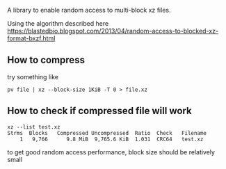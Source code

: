 A library to enable random access to multi-block xz files.

Using the algorithm described here
https://blastedbio.blogspot.com/2013/04/random-access-to-blocked-xz-format-bxzf.html

## How to compress

try something like

``` shell
pv file | xz --block-size 1KiB -T 0 > file.xz
```

## How to check if compressed file will work

``` shell
xz --list test.xz 
Strms  Blocks   Compressed Uncompressed  Ratio  Check   Filename
    1   9,766      9.8 MiB  9,765.6 KiB  1.031  CRC64   test.xz
```

to get good random access performance, block size should be relatively small

